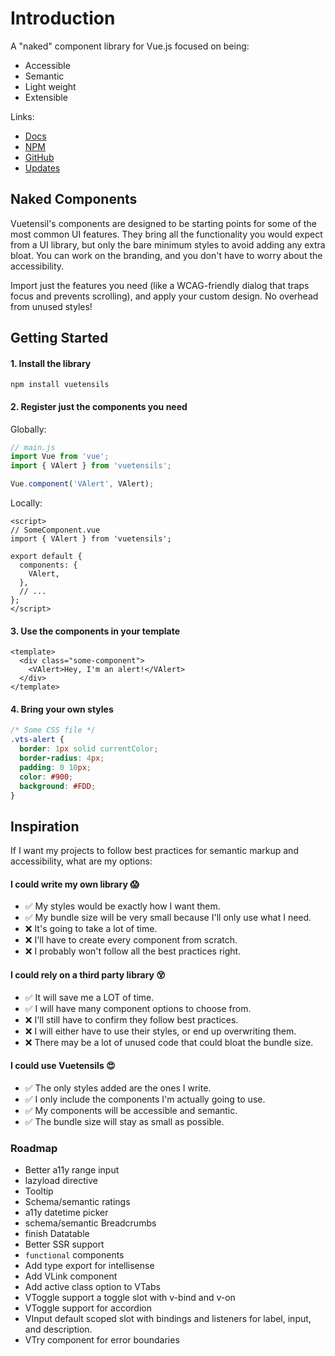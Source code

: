 # Introduction

A "naked" component library for Vue.js focused on being:

- Accessible
- Semantic
- Light weight
- Extensible

Links:

- [Docs](https://vuetensils.stegosource.com/)
- [NPM](https://www.npmjs.com/package/vuetensils)
- [GitHub](https://github.com/Stegosource/vuetensils)
- [Updates](https://3bb5fb5a.sibforms.com/serve/MUIEAAOwgrWtf43Lfv80ES_hibAhazPDEy4w9IxRIda1b8g1GNnmHYkDfvIKG-Ox35EtWkJfMyCMBTQ3nG2msGhc3WnHa7XKfkgBzYdL3ASbIEckbn47QtJDIvpOskWQuRIXYI-7dVuM5F25yKdcJch7VN8aAbrpEn8_PMXWpqENTJ6r9bOZgHj6vnAQwHDsdwXDOZIonAP3x3vx)

## Naked Components

Vuetensil's components are designed to be starting points for some of the most common UI features. They bring all the functionality you would expect from a UI library, but only the bare minimum styles to avoid adding any extra bloat. You can work on the branding, and you don't have to worry about the accessibility.

Import just the features you need (like a WCAG-friendly dialog that traps focus and prevents scrolling), and apply your custom design. No overhead from unused styles!

## Getting Started

#### 1. Install the library

`npm install vuetensils`

#### 2. Register just the components you need

Globally:

```js
// main.js
import Vue from 'vue';
import { VAlert } from 'vuetensils';

Vue.component('VAlert', VAlert);
```

Locally:

```vue
<script>
// SomeComponent.vue
import { VAlert } from 'vuetensils';

export default {
  components: {
    VAlert,
  },
  // ...
};
</script>
```

#### 3. Use the components in your template

```vue
<template>
  <div class="some-component">
    <VAlert>Hey, I'm an alert!</VAlert>
  </div>
</template>
```

#### 4. Bring your own styles

```css
/* Some CSS file */
.vts-alert {
  border: 1px solid currentColor;
  border-radius: 4px;
  padding: 0 10px;
  color: #900;
  background: #FDD;
}
```

## Inspiration

If I want my projects to follow best practices for semantic markup and accessibility, what are my options:

#### I could write my own library 😱

- ✅ My styles would be exactly how I want them.
- ✅ My bundle size will be very small because I'll only use what I need.
- ❌ It's going to take a lot of time.
- ❌ I'll have to create every component from scratch.
- ❌ I probably won't follow all the best practices right.

#### I could rely on a third party library 😵

- ✅ It will save me a LOT of time.
- ✅ I will have many component options to choose from.
- ❌ I'll still have to confirm they follow best practices.
- ❌ I will either have to use their styles, or end up overwriting them.
- ❌ There may be a lot of unused code that could bloat the bundle size.

#### I could use Vuetensils 😍

- ✅ The only styles added are the ones I write.
- ✅ I only include the components I'm actually going to use.
- ✅ My components will be accessible and semantic.
- ✅ The bundle size will stay as small as possible.

### Roadmap

- Better a11y range input
- lazyload directive
- Tooltip
- Schema/semantic ratings
- a11y datetime picker
- schema/semantic Breadcrumbs
- finish Datatable
- Better SSR support
- `functional` components
- Add type export for intellisense
- Add VLink component
  <!-- https://github.com/chrisvfritz/vue-enterprise-boilerplate/blob/master/src/components/_base-link.vue -->
- Add active class option to VTabs
- VToggle support a toggle slot with v-bind and v-on
- VToggle support for accordion
- VInput default scoped slot with bindings and listeners for label, input, and description.
- VTry component for error boundaries

<!-- TODO: change exports to raw source -->
<!-- Calculator? https://developer.mozilla.org/en-US/docs/Web/HTML/Element/output -->
<!-- VirtualList? https://codepen.io/Stegosource/pen/NWGGKZp?editors=1010 -->
<!-- v-focusabe? https://blog.vuestorefront.io/how-storefront-ui-solves-website-accessibility-issues/ -->
<!-- https://github.com/conventional-changelog/standard-version -->
<!-- TODO: Toast/notification -->
<!-- TODO: Toggles: https://codepen.io/heydon/pen/QqzRvQ/ -->
<!-- TODO: https://medium.com/faun/automate-your-npm-publish-with-github-actions-dfe8059645dd -->
<!-- TODO: Docgen: https://github.com/vue-styleguidist/vue-styleguidist/tree/dev/examples/docgen/ -->
<!-- TODO: https://vue-styleguidist.github.io/docs/docgen-cli.html -->
<!-- TODO: https://xaksis.github.io/vue-good-table/guide/#installation -->
<!-- TODO: https://dequeuniversity.com/library/ -->
<!-- TODO: https://github.com/bdryanovski/logchanges -->
